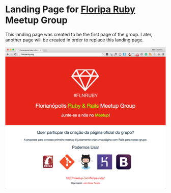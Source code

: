 # Landing Page for [Floripa Ruby](http://floriparuby.org/) Meetup Group

This landing page was created to be the first page of the group. Later, another page will be created in order to replace this landing page.

![Landing Page Screenshot](images/floriparuby-screenshot.png)
